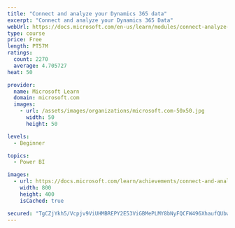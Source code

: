 ```yaml
---
title: "Connect and analyze your Dynamics 365 data​"
excerpt: "Connect and analyze your Dynamics 365 Data​"
webUrl: https://docs.microsoft.com/en-us/learn/modules/connect-analyze-dynamics-365-data/
type: course
price: Free
length: PT57M
ratings:
  count: 2270
  average: 4.705727
heat: 50

provider:
  name: Microsoft Learn
  domain: microsoft.com
  images:
    - url: /assets/images/organizations/microsoft.com-50x50.jpg
      width: 50
      height: 50

levels:
  - Beginner

topics:
  - Power BI

images:
  - url: https://docs.microsoft.com/learn/achievements/connect-and-analyze-your-microsoft-dynamics-365-data-social.png
    width: 800
    height: 400
    isCached: true

secured: "TgCZjYkh5/Vcpjv9ViUHMBREPY2E53ViGBMePLMY8bNyFQCFW496XhaufQUbwKi2SK0Voj7XOHyIGnEqwy2gwei2wLm5n1BK56OlYW9WIOmSt+e1poAW7ubL7QR9VT+jLMcK641XaGI2b9TU1sAnjOlWQMHWVJLwHSGfkP4JKlRqoIFwYoe8dxBFD9qL1g0zuYTOBQUTj3+rLWR7mTQCMAu64MaqYUBEIEUKHay0J3XJ54vA8+3HebcbkWWfXxnqkr+wxU1trATmqjBLiqV1uivQ1YhlHwCtVZs+6ys5iBDeInekMFv0QYfobX0TeO0/cZXzVn58rpBFEeSlg7TkBTxUKkBPBfK457eNP5W+xOyq70zetx7Njckyhq3Zc3VA4+F9McFpjfR+EenIBGZ1uMSv8hUbDVqxXGYQ9qHbilE=;jqr5RESAqnuqU/vlwskJoQ=="
---
```


